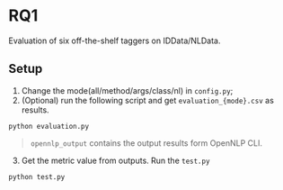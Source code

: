 # RQ1
Evaluation of six off-the-shelf taggers on IDData/NLData.
## Setup
1. Change the mode(all/method/args/class/nl) in ```config.py```;
2. (Optional) run the following script and get  ```evaluation_{mode}.csv``` as results.
```shell
python evaluation.py
```

> ```opennlp_output``` contains the output results form OpenNLP CLI.

3. Get the metric value from outputs. Run the ```test.py```
```shell
python test.py
```